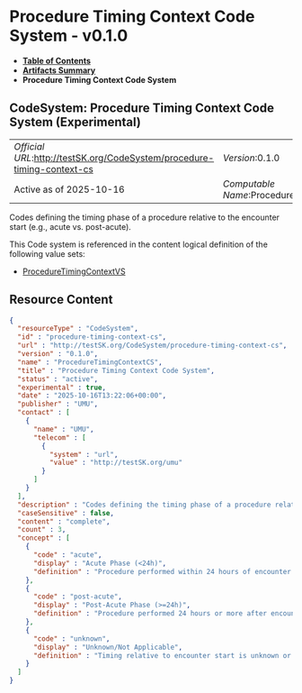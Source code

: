 # Procedure Timing Context Code System - v0.1.0

* [**Table of Contents**](toc.md)
* [**Artifacts Summary**](artifacts.md)
* **Procedure Timing Context Code System**

## CodeSystem: Procedure Timing Context Code System (Experimental) 

| | |
| :--- | :--- |
| *Official URL*:http://testSK.org/CodeSystem/procedure-timing-context-cs | *Version*:0.1.0 |
| Active as of 2025-10-16 | *Computable Name*:ProcedureTimingContextCS |

 
Codes defining the timing phase of a procedure relative to the encounter start (e.g., acute vs. post-acute). 

 This Code system is referenced in the content logical definition of the following value sets: 

* [ProcedureTimingContextVS](ValueSet-procedure-timing-context-vs.md)



## Resource Content

```json
{
  "resourceType" : "CodeSystem",
  "id" : "procedure-timing-context-cs",
  "url" : "http://testSK.org/CodeSystem/procedure-timing-context-cs",
  "version" : "0.1.0",
  "name" : "ProcedureTimingContextCS",
  "title" : "Procedure Timing Context Code System",
  "status" : "active",
  "experimental" : true,
  "date" : "2025-10-16T13:22:06+00:00",
  "publisher" : "UMU",
  "contact" : [
    {
      "name" : "UMU",
      "telecom" : [
        {
          "system" : "url",
          "value" : "http://testSK.org/umu"
        }
      ]
    }
  ],
  "description" : "Codes defining the timing phase of a procedure relative to the encounter start (e.g., acute vs. post-acute).",
  "caseSensitive" : false,
  "content" : "complete",
  "count" : 3,
  "concept" : [
    {
      "code" : "acute",
      "display" : "Acute Phase (<24h)",
      "definition" : "Procedure performed within 24 hours of encounter start time."
    },
    {
      "code" : "post-acute",
      "display" : "Post-Acute Phase (>=24h)",
      "definition" : "Procedure performed 24 hours or more after encounter start time."
    },
    {
      "code" : "unknown",
      "display" : "Unknown/Not Applicable",
      "definition" : "Timing relative to encounter start is unknown or not applicable."
    }
  ]
}

```
